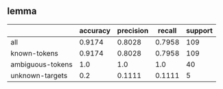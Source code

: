 
## lemma

|                  | accuracy | precision | recall | support |
|------------------|----------|-----------|--------|---------|
| all              | 0.9174   | 0.8028    | 0.7958 | 109     |
| known-tokens     | 0.9174   | 0.8028    | 0.7958 | 109     |
| ambiguous-tokens | 1.0      | 1.0       | 1.0    | 40      |
| unknown-targets  | 0.2      | 0.1111    | 0.1111 | 5       |

